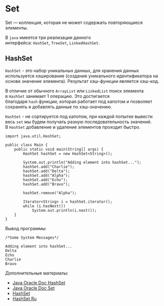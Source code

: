 <h1>Set</h1>

<p>Set — коллекция, которая не может содержать повторяющиеся элементы.</p>

<p>В <code>java</code> имеется три реализации данного интерфейса: <code>HashSet</code>, <code>TreeSet</code>, <code>LinkedHashSet</code>.</p>

<h2>HashSet</h2>

<p><code>HashSet</code> - это набор уникальных данных, для хранения данных используется хэширование (создание уникального идентификатора на основе значение элемента). Результат хэш-функции является хэш-код.</p>

<p>В отличие от обычного <code>ArrayList</code> или <code>LinkedList</code> поиск элемента в <code>HashSet</code> занимает 1 операцию. Это достигается благодаря <code>hash</code> функции, которая работает под капотом и позволяет сохранять и добавлять данные по хэш-значению.</p>

<p><code>HashSet</code> - не сортируется под капотом, при каждой попытке вывести весь <code>set</code> мы будем получать разную последовательность значений. В <code>HashSet</code> добавление и удаление элементов проходит быстро.</p>

<pre><code>import java.util.HashSet;

public class Main {
    public static void main(String[] args) {
        HashSet hashSet = new HashSet&lt;String&gt;();

        System.out.println("Adding element into hashSet...");
        hashSet.add("Charlie");
        hashSet.add("Delta");
        hashSet.add("Alpha");
        hashSet.add("Echo");
        hashSet.add("Bravo");

        hashSet.remove("Alpha");

        Iterator&lt;String&gt; i = hashSet.iterator();
        while (i.hasNext())
            System.out.println(i.next());
    }
}</code></pre>

<p>Вывод программы:</p>

<pre><code>/*Some System Messages*/

Adding element into hashSet...
Delta
Echo
Charlie
Bravo
</code></pre>

<p>Дополнительные материалы:</p>

<ul>
	<li><a href="https://docs.oracle.com/en/java/javase/17/docs/api/java.base/java/util/HashSet.html" rel="nofollow noopener noreferrer">Java Oracle Doc HashSet</a></li>
	<li><a href="https://docs.oracle.com/en/java/javase/17/docs/api/java.base/java/util/Set.html" rel="nofollow noopener noreferrer">Java Oracle Doc Set</a></li>
	<li><a href="https://www.baeldung.com/java-hashset" rel="nofollow noopener noreferrer">HashSet</a></li>
	<li><a href="https://javarush.ru/groups/posts/2147-hashset-v-java" rel="nofollow noopener noreferrer">HashSet Ru</a></li>
</ul>